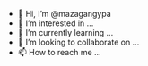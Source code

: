 - 👋 Hi, I’m @mazagangypa
- 👀 I’m interested in ...
- 🌱 I’m currently learning ...
- 💞️ I’m looking to collaborate on ...
- 📫 How to reach me ...

<!---
mazagangypa/mazagangypa is a ✨ special ✨ repository because its `README.md` (this file) appears on your GitHub profile.
You can click the Preview link to take a look at your changes.
--->
